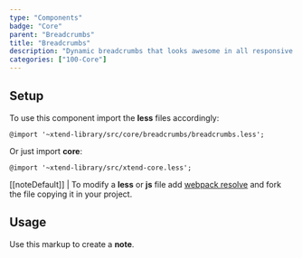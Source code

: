 ```yaml
---
type: "Components"
badge: "Core"
parent: "Breadcrumbs"
title: "Breadcrumbs"
description: "Dynamic breadcrumbs that looks awesome in all responsive breakpoints."
categories: ["100-Core"]
---
```


## Setup

To use this component import the **less** files accordingly:

```less
@import '~xtend-library/src/core/breadcrumbs/breadcrumbs.less';
```

Or just import **core**:

```less
@import '~xtend-library/src/xtend-core.less';
```

[[noteDefault]]
| To modify a **less** or **js** file add [webpack resolve](/introduction/setup#usage-webpack) and fork the file copying it in your project.

## Usage

Use this markup to create a **note**.

<script type="text/plain" class="language-markup">
  <div class="breadcrumbs">
    <div class="container">
      <div class="breadcrumbs-inner">
        <nav class="list">
          <a href="/" class="btn">
            <!-- content -->
          </a>
          <span class="separator separator-slash"></span>
          <a href="/link" class="btn">
            <!-- content -->
          </a>
          <span class="separator separator-slash"></span>
          <div class="btn" disabled>
            <!-- content -->
          </div>
        </nav>
      </div>
      <h1 class="breadcrumbs-title">
        <!-- content -->
      </h1>
    </div>
  </div>
</script>

<demo>
  <demovanilla src="vanilla/components/breadcrumbs/usage">
  </demovanilla>
</demo>
